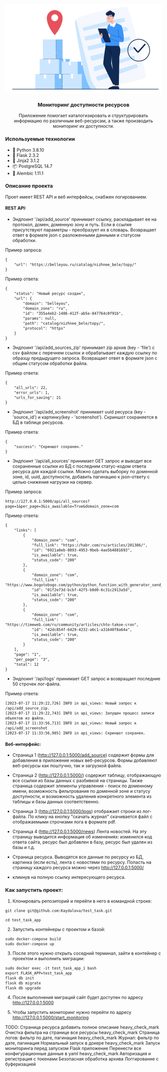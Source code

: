 <div align="center">
 <img src="test_task_app/static/img/male_sourcer.png" alt="Logo"> 
<h3 >Мониторинг доступности ресурсов</h3>
Приложение помогает каталогизировать и структурировать информацию по различным веб-ресурсам, а также производить мониторинг их доступности.
</div>

### Используемые технологии
- :snake: Python 3.8.10
- :incoming_envelope: Flask 2.3.2
- :rose: Jinja2 3.1.2
- :package: PostgreSQL 14.7
- :memo: Alembic 1.11.1

### Описание проекта
Проет имеет REST API и веб интерфейсы, снабжен логированием.

#### REST API:
- Эндпоинт '/api/add_source' принимает ссылку, раскладывает ее на протокол, домен, доменную зону и путь.
Если в ссылке присутствуют параметры - преобразует их в словарь.
Возвращает ответ в формате json с разложенными данными и статусом обработки.

Пример запроса:
```
{
    "url": "https://belleyou.ru/catalog/nizhnee_bele/topy/"
}
```

Пример ответа:
```
{
    "status": "Новый ресурс создан",
    "url": {
        "domain": "belleyou",
        "domain_zone": "ru",
        "id": "355a4eb2-1486-412f-ab5e-847764c0f91b",
        "params": null,
        "path": "catalog/nizhnee_bele/topy/",
        "protocol": "https"
    }
}
```

- Эндпоинт '/api/add_sources_zip' принимает zip архив (key - 'file')
с csv файлом с перечнем ссылок и обрабатывает каждую ссылку по образцу предыдущего запроса.
Возвращает ответ в формате json с общим статусом обработки файла.

Пример ответа:
```
{
    "all_urls": 22,
    "error_urls": 1,
    "urls_for_saving": 21
}
```

- Эндпоинт '/api/add_screenshot' принимает uuid ресурса (key - 'source_id') и картинку(key - 'screenshot').
Скриншот сохраняется в БД в таблице ресурсов. 

Пример ответа:
```
{
    "success": "Скриншот сохранен."
}
```

- Эндпоинт '/api/all_sources' принимает GET запрос и выводит все сохраненные ссылки из БД с последним статус-кодом ответа ресурса для каждой ссылки.
Можно сделать выборку по доменной зоне, id, uuid, доступности, добавить пагинацию к json-ответу с целью снижения нагрузки на сервер. 

Пример запроса:
```
http://127.0.0.1:5000/api/all_sources?page=1&per_page=3&is_awailable=True&domain_zone=com
```

Пример ответа:
```
{
    "links": [
        {
            "domain_zone": "com",
            "full_link": "https://habr.com/ru/articles/201386/",
            "id": "6921a8eb-0893-4953-9beb-4ae5b4881693",
            "is_awailable": true,
            "status_code": "200"
        },
        {
            "domain_zone": "com",
            "full_link": "https://www.bogotobogo.com/python/python_function_with_generator_send_method_yield_keyword_iterator_next.php",
            "id": "01f2e73d-bcbf-42f5-b8d0-6c31c2913a5d",
            "is_awailable": true,
            "status_code": "200"
        },
        {
            "domain_zone": "com",
            "full_link": "https://timeweb.com/ru/community/articles/chto-takoe-cron",
            "id": "42dc854f-6429-4232-a6c1-a31648f8a64a",
            "is_awailable": true,
            "status_code": "200"
        }
    ],
    "page": "1",
    "per_page": "3",
    "total": 12
}
```

- Эндпоинт '/api/logs' принимает GET запрос и возвращает последние 50 строчек лог-файла.

Пример ответа:
```
[2023-07-17 11:29:22,726] INFO in api_views: Новый запрос к /api/add_source_zip.
[2023-07-17 11:29:22,743] INFO in api_views: Запущен процесс записи объектов из файла.
[2023-07-17 11:33:56,713] INFO in api_views: Новый запрос к /api/add_screenshot
[2023-07-17 11:33:56,985] INFO in api_views: Скриншот сохранен.
```

#### Веб-интерфейс:
- Страница 1 (http://127.0.0.1:5000/add_source) содержит формы для добавления в приложение новых веб-ресурсов.
Формы добавляют веб-ресурсы как поштучно, так и загрузкой файла. 

- Страница 2 (http://127.0.0.1:5000/) содержит таблицу, отображающую все ссылки из базы данных с разбивкой на страницы.
Также страница содержит элементы управления - поиск по доменному имени, возможность фильтрования по доменной зоне и статусу доступности,
 и возможность удаления конкретного элемента из таблицы и базы данных соответственно. 

- Страница 3 (http://127.0.0.1:5000/logs) отображает строки из лог-файла.
По клику на кнопку "скачать журнал" скачивается файл с отображаемыми строчками лога в формате pdf. 

- Страница 4 (http://127.0.0.1:5000/news) Лента новостей. На эту страницу выводится информация об изменениях:
изменился код ответа сайта, ресурс был добавлен в базу, ресурс был удален из базы и т.д.

- Страница ресурса. Выводятся все данные по ресурсу из БД, картинка (если есть), лента с новостями по ресурсу.
Попасть на страницу каждого ресурса можно через http://127.0.0.1:5000/
- кликнув на полную ссылку интересующего ресурса.


### Как запустить проект:
1. Клонировать репозиторий и перейти в него в командной строке:

```
git clone git@github.com:Kaydalova/test_task.git
```

```
cd test_task_app
```

2. Запустить контейнеры с проектом и базой:
```
sudo docker-compose build
sudo docker-compose up
```

3. После этого нужно открыть соседний терминал, зайти в контейнер с проектом и выполнить миграции:
```
sudo docker exec -it test_task_app_1 bash
export FLASK_APP=test_task_app
flask db init
flask db migrate
flask db upgrade
```
4. После выполнения миграций сайт будет доступен по адресу http://127.0.0.1:5000

5. Чтобы запустить мониторинг нужно перейти по адресу http://127.0.0.1:5000/start_monitoring



TODO:
Страница ресурса добавить полное описание heavy_check_mark
Очистка фильтра на странице все ресурсы heavy_check_mark
Страница логов: фильтр по дате, пагинация heavy_check_mark
Журнал: фильтр по дате, пагинация
Нормальный запуск в докере heavy_check_mark
Запуск мониторинга перед запуском Flask приложение
Перенести все конфигурационные данные в yaml heavy_check_mark
Авторизация и регистрация с токенами
Безопасная обработка архива
Логгирование с буферизацией


